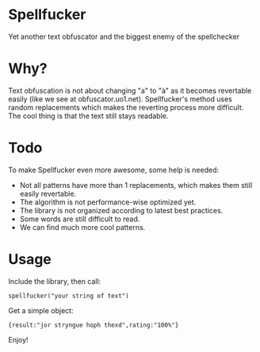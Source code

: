 Spellfucker 
============
Yet another text obfuscator and the biggest enemy of the spellchecker

Why?
=========

Text obfuscation is not about changing "a" to "à" as it becomes revertable easily (like we see at obfuscator.uo1.net). Spellfucker's method uses random replacements which makes the reverting process more difficult. The cool thing is that the text still stays readable.

Todo
===========

To make Spellfucker even more awesome, some help is needed:

- Not all patterns have more than 1 replacements, which makes them still easily revertable.
- The algorithm is not performance-wise optimized yet.
- The library is not organized according to latest best practices.
- Some words are still difficult to read.
- We can find much more cool patterns.

Usage
===========

Include the library, then call:

```spellfucker("your string of text")```

Get a simple object:

```{result:"jor stryngue hoph thexd",rating:"100%"}```

Enjoy!